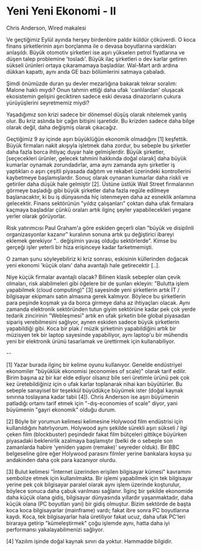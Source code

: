 # Yeni Yeni Ekonomi - II

Chris Anderson, Wired makalesi

Ve geçtiğimiz Eylül ayında herşey birdenbire paldır küldür çöküverdi. O koca finans şirketlerinin aşırı borçlanma ile o devasa boyutlarına vardıkları anlaşıldı. Büyük otomotiv şirketleri ise aşırı yükselen petrol fiyatlarına ve düşen talep problemine 'tosladı'. Büyük ilaç şirketleri o dev karlar getiren sükseli ürünleri ortaya çıkaramamaya başladılar. Wal-Mart ardı ardına dükkan kapattı, aynı anda GE bazı bölümlerini satmaya çabaladı.

Şimdi önümüzde duran şu devler mezarlığına bakarak tekrar soralım: Malone haklı mıydı? Onun tahmin ettiği daha ufak 'canlılardan' oluşacak ekosistemin gelişini geciktiren sadece eski devasa dinazorların çukura yürüyüşlerini seyretmemiz miydi?

Yaşadığımız son krizi sadece bir dönemsel düşüş olarak nitelemek yanlış olur. Bu kriz aslında bir çağın bitişini işaretidir. Bu krizden sadece daha bilge olarak değil, daha değişmiş olarak çıkacağız.

Geçtiğimiz 9 ay içinde aşırı büyüklüğün ekonomik olmadığını [1] keşfettik. Büyük firmaları nakit akışıyla işletmek daha zordur, bu sebeple bu şirketler daha fazla borca ihtiyaç duyar hale gelmişlerdir. Büyük şirketler, [seçecekleri ürünler, gelecek tahmini hakkında doğal olarak] daha büyük kumarlar oynamak zorundadırlar, ama aynı zamanda aynı şirketler iş yaptıkları o aşırı çeşitli piyasada dağıtım ve rekabet üzerindeki kontrollerini kaybetmeye başlamışlardır. Sonuç olarak oynanan kumarlar daha riskli ve getiriler daha düşük hale gelmiştir [2]. Üstüne üstlük Wall Street firmalarının görmeye başladığı gibi büyük şirketler daha fazla regüle edilmeye başlanacaktır, ki bu iş dünyasında hiç istenmeyen daha az esneklik anlamına gelecektir. Finans sektörünün "yıldız çalışanları" çoktan daha ufak firmalara kaçmaya başladılar çünkü oraları artık ilginç şeyler yapabilecekleri yegane yerler olarak görüyorlar.

Risk yatırımcısı Paul Graham'a göre eskiden geçerli olan "büyük ve disiplinli organizasyonlar kazanır" kuralının sonuna artık şu değiştirici ibareyi eklemek gerekiyor ".. değişimin yavaş olduğu sektörlerde". Kimse bu gerçeği işler yeterli bir hiza erişinceye kadar farketmemişti.

O zaman şunu söyleyebiliriz ki kriz sonrası, eskisinin küllerinden doğacak yeni ekonomi 'küçük olanı' daha avantajlı hale getirecektir [..].

Niye küçük firmalar avantajlı olacak? Bilinen klasik sebepler olan çevik olmaları, risk alabilmeleri gibi öğelere bir de şunları ekleyin: "Bulutta işlem yapabilmek (cloud computing)" [3] sayesinde yeni şirketlerin artık İT / bilgisayar ekipmanı satın almasına gerek kalmıyor. Böylece bu şirketlerin para peşinde koşmak ya da borca girmeye daha az ihtiyaçları olacak. Aynı zamanda elektronik sektöründen tutun giyim sektörüne kadar pek çok yerde tedarik zincirinin "Webleşmesi" artık en ufak şirketin bile global piyasadan sipariş verebilmesini sağlıyor, aynen eskiden sadece büyük şirketlerin yapabildiği gibi. Koca bir plak / müzik şirketinin yapabildiğini artık bir müzisyen tek bir laptop sayesinde yapabiliyor, aynı laptop'u bir mühendis yeni bir elektronik ürünü tasarlamak ve ürettirmek için kullanabiliyor.

--

[1] Yazar burada ilginç bir kelime oyunu kullanıyor. Genelde endüstriyel ekonomiler "büyüklük ekonomisi (economies of scale)" olarak tarif edilir. Birim başına az bir kar elde ediyor olsanız bile seri üretimle ürünü pek çok kez üretebildiğiniz için o ufak karlar toplanarak nihai karı büyütürler. Bu sebeple sanayisel bir teşekkül büyüdükçe büyümek ister (doğal kaynak sınırına toslayana kadar tabii [4]). Chris Anderson ise aşırı büyümenin patladığı ortamı tarif etmek için "-dış-economies of scale" diyor, yani büyümenin "gayri ekonomik" olduğu durum.

[2] Böyle bir yorumun kelimesi kelimesine Holywood film endüstrisi için kullanıldığını hatırlıyorum. Holywood aynı şekilde sürekli aşırı sükseli / ilgi çeken film (blockbuster) peşindedir fakat film bütçeleri gittikçe büyürken piyasadaki beklenirlik azalmaya başlamıştır (belki de o sebeple son zamanlarda habire 'yeniden yapım (remake)' seyreder olduk). Bir BBC belgeseline göre eğer Holywood parasını filmler yerine bankalara koysa şu andakinden daha çok para kazanıyor olurdu.

[3] Bulut kelimesi "İnternet üzerinden erişilen bilgisayar kümesi" kavramını sembolize etmek için kullanılmakta. Bir işlemi yapabilmek için tek bilgisayar yerine pek çok bilgisayar paralel olarak aynı işlem üzerinde koşturulur, böylece sonuca daha çabuk varılması sağlanır. İlginç bir şekilde ekonomide daha küçük olana gidiş, bilgisayar dünyasında yıllardır yaşanmaktadır, daha küçük olana (PC boyutları yani) bir gidiş olmuştur. Bizim sektörde de başta koca koca bilgisayarlar (mainframe) vardı; fakat ibre sonra PC boyutlarına kaydı. Koca, tek bilgisayarlar hala üretiliyor fakat ucuz, daha ufak PC'leri biraraya getirip "kümeleştirmek" çoğu işlemde aynı, hatta daha iyi performansı yakalayabilmenizi sağlıyor.

[4] Yazılım işinde doğal kaynak sınırı da yoktur. Hammadde bilgidir.
